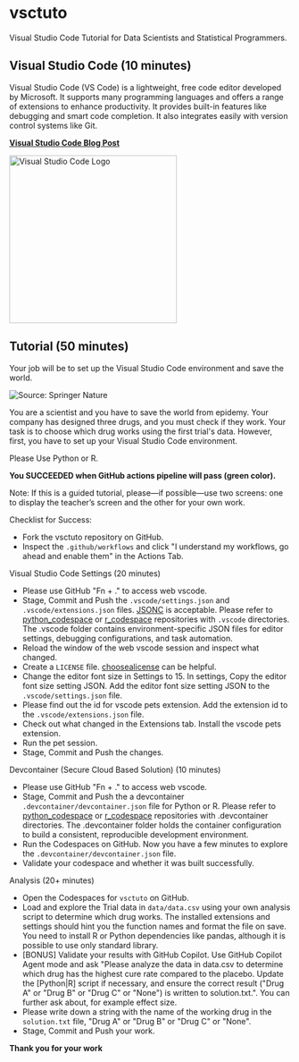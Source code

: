 # vsctuto

Visual Studio Code Tutorial for Data Scientists and Statistical Programmers.


## Visual Studio Code (10 minutes)

Visual Studio Code (VS Code) is a lightweight, free code editor developed by Microsoft. It supports many programming languages and offers a range of extensions to enhance productivity. It provides built-in features like debugging and smart code completion. It also integrates easily with version control systems like Git.

[**Visual Studio Code Blog Post**](https://polkas.github.io/posts/vscode/)

<a href="https://code.visualstudio.com/docs"><img src="img/vscode.png" alt="Visual Studio Code Logo" height="300px" width="auto"></a>

## Tutorial (50 minutes)

Your job will be to set up the Visual Studio Code environment and save the world.

![Source: Springer Nature](img/virus.png)

You are a scientist and you have to save the world from epidemy.
Your company has designed three drugs, and you must check if they work.
Your task is to choose which drug works using the first trial's data.
However, first, you have to set up your Visual Studio Code environment.

Please Use Python or R.

**You SUCCEEDED when GitHub actions pipeline will pass (green color).**

Note: If this is a guided tutorial, please—if possible—use two screens: one to display the teacher’s screen and the other for your own work.

Checklist for Success:

- Fork the vsctuto repository on GitHub.
- Inspect the `.github/workflows` and click "I understand my workflows, go ahead and enable them" in the Actions Tab.

Visual Studio Code Settings (20 minutes)

- Please use GitHub "Fn + ." to access web vscode. 
- Stage, Commit and Push the `.vscode/settings.json` and `.vscode/extensions.json` files. [JSONC](https://en.wikipedia.org/wiki/JSON#JSONC) is acceptable. Please refer to [python_codespace](https://www.github.com/polkas/python_codespace) or [r_codespace](https://www.github.com/polkas/r_codespace) repositories with `.vscode` directories. The .vscode folder contains environment-specific JSON files for editor settings, debugging configurations, and task automation.
- Reload the window of the web vscode session and inspect what changed.
- Create a `LICENSE` file. [choosealicense](https://choosealicense.com/) can be helpful.
- Change the editor font size in Settings to 15. In settings, Copy the editor font size setting JSON. Add the editor font size setting JSON to the `.vscode/settings.json` file.
- Please find out the id for vscode pets extension. Add the extension id to the `.vscode/extensions.json` file. 
- Check out what changed in the Extensions tab. Install the vscode pets extension.
- Run the pet session.
- Stage, Commit and Push the changes.

Devcontainer (Secure Cloud Based Solution) (10 minutes)

- Please use GitHub "Fn + ." to access web vscode. 
- Stage, Commit and Push the a devcontainer `.devcontainer/devcontainer.json` file for Python or R. Please refer to [python_codespace](https://www.github.com/polkas/python_codespace) or [r_codespace](https://www.github.com/polkas/r_codespace) repositories with .devcontainer directories. The .devcontainer folder holds the container configuration to build a consistent, reproducible development environment.
- Run the Codespaces on GitHub. Now you have a few minutes to explore the `.devcontainer/devcontainer.json` file.
- Validate your codespace and whether it was built successfully.

Analysis (20+ minutes)

- Open the Codespaces for `vsctuto` on GitHub. 
- Load and explore the Trial data in `data/data.csv` using your own analysis script to determine which drug works. The installed extensions and settings should hint you the function names and format the file on save. You need to install R or Python dependencies like pandas, although it is possible to use only standard library.
- [BONUS] Validate your results with GitHub Copilot. Use GitHub Copilot Agent mode and ask "Please analyze the data in data.csv to determine which drug has the highest cure rate compared to the placebo. Update the [Python|R] script if necessary, and ensure the correct result ("Drug A" or "Drug B" or "Drug C" or "None") is written to solution.txt.". You can further ask about, for example effect size.
- Please write down a string with the name of the working drug in the `solution.txt` file, "Drug A" or "Drug B" or "Drug C" or "None".
- Stage, Commit and Push your work.

**Thank you for your work**
